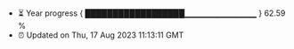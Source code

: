 - ⏳ Year progress { ██████████████████▁▁▁▁▁▁▁▁▁▁▁▁ } 62.59 %
- ⏰ Updated on Thu, 17 Aug 2023 11:13:11 GMT

